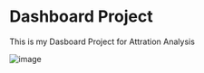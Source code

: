 # Dashboard Project 
This is my Dasboard Project for Attration Analysis



![image](https://github.com/shardulp123/Dashboard/assets/118655770/3ed7a6e3-a3a5-4b1b-bf69-71b455b84ca8)
